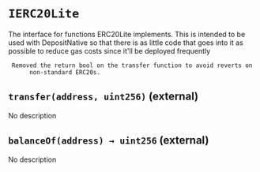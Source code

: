 # `IERC20Lite`

  The interface for functions ERC20Lite implements. This is intended to
          be used with DepositNative so that there is as little code that goes into
          it as possible to reduce gas costs since it'll be deployed frequently

     Removed the return bool on the transfer function to avoid reverts on
          non-standard ERC20s.

## `transfer(address, uint256)` (external)

No description

## `balanceOf(address) → uint256` (external)

No description
